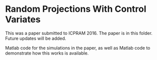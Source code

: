 # Random Projections With Control Variates
This was a paper submitted to ICPRAM 2016. The paper is in this folder. 
Future updates will be added.

Matlab code for the simulations in the paper, as well as Matlab code
to demonstrate how this works is available.